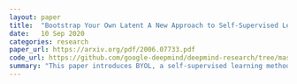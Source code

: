 ```yaml
---
layout: paper
title:  "Bootstrap Your Own Latent A New Approach to Self-Supervised Learning"
date:   10 Sep 2020
categories: research
paper_url: https://arxiv.org/pdf/2006.07733.pdf
code_url: https://github.com/google-deepmind/deepmind-research/tree/master/byol
summary: "This paper introduces BYOL, a self-supervised learning method that does not need negative pairs. BYOL uses a teacher student pair of networks, where the teacher is the EMA of the student. The teacher and student are given two differently augmented versionos the input, and the loss is the cross entropy difference between the outputs."
---
```


